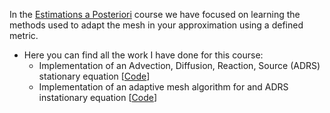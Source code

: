 In the [Estimations a Posteriori](https://formations.umontpellier.fr/fr/formations/master-XB/master-mathematiques-ME157/modelisation-et-analyse-numerique-manu-PR493/m2-modelisation-et-analyse-numerique-manu-KKID8VSS/estimations-a-posteriori-KNQ2RBH5.html) course we have focused on learning the methods used to adapt the mesh in your approximation using a defined metric.

- Here you can find all the work I have done for this course:
    - Implementation of an Advection, Diffusion, Reaction, Source (ADRS)  stationary equation [[Code](https://DelfinCalles.github.io/EaP/Impl_ADRS_sta.py)]
    - Implementation of an adaptive mesh algorithm for and ADRS instationary equation [[Code](https://DelfinCalles.github.io/EaP/adrs_multiple_mesh_adap_insta.py)]

